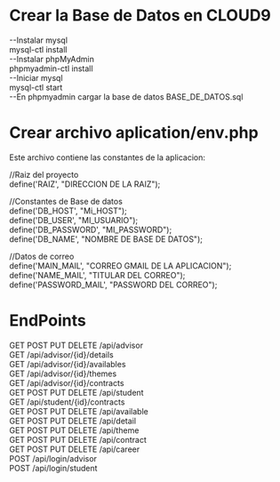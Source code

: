 # Crear la Base de Datos en CLOUD9
--Instalar mysql<br>
mysql-ctl install<br>
--Instalar phpMyAdmin<br>
phpmyadmin-ctl install<br>
--Iniciar mysql<br>
mysql-ctl start<br>
--En phpmyadmin cargar la base de datos BASE_DE_DATOS.sql<br>

# Crear archivo aplication/env.php
Este archivo contiene las constantes de la aplicacion:<br>

//Raiz del proyecto<br>
define('RAIZ', "DIRECCION DE LA RAIZ");<br>

//Constantes de Base de datos<br>
define('DB_HOST', "Mi_HOST");<br>
define('DB_USER', "MI_USUARIO");<br>
define('DB_PASSWORD', "MI_PASSWORD");<br>
define('DB_NAME', "NOMBRE DE BASE DE DATOS");<br>

//Datos de correo<br>
define('MAIN_MAIL', "CORREO GMAIL DE LA APLICACION");<br>
define('NAME_MAIL', "TITULAR DEL CORREO");<br>
define('PASSWORD_MAIL', "PASSWORD DEL CORREO");<br>



# EndPoints 
GET POST PUT DELETE /api/advisor<br>
GET                 /api/advisor/{id}/details<br>
GET                 /api/advisor/{id}/availables<br>
GET                 /api/advisor/{id}/themes<br>
GET                 /api/advisor/{id}/contracts<br>
GET POST PUT DELETE /api/student<br>
GET                 /api/student/{id}/contracts<br>
GET POST PUT DELETE /api/available<br>
GET POST PUT DELETE /api/detail<br>
GET POST PUT DELETE /api/theme<br>
GET POST PUT DELETE /api/contract<br>
GET POST PUT DELETE /api/career<br>
POST                /api/login/advisor<br>
POST                /api/login/student<br>
